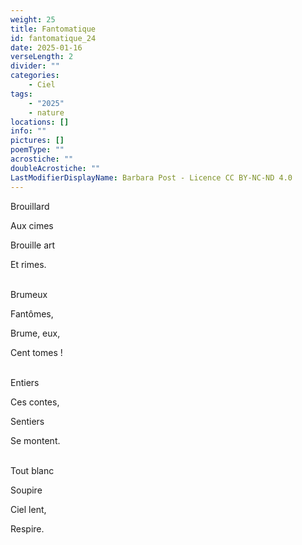 ```yaml
---
weight: 25
title: Fantomatique
id: fantomatique_24
date: 2025-01-16
verseLength: 2
divider: ""
categories:
    - Ciel
tags:
    - "2025"
    - nature
locations: []
info: ""
pictures: []
poemType: ""
acrostiche: ""
doubleAcrostiche: ""
LastModifierDisplayName: Barbara Post - Licence CC BY-NC-ND 4.0
---
```

Brouillard

Aux cimes 

Brouille art

Et rimes.

 \
Brumeux

Fantômes,

Brume, eux,

Cent tomes !

 \
Entiers

Ces contes,

Sentiers 

Se montent.

 \
Tout blanc

Soupire

Ciel lent,

Respire.
